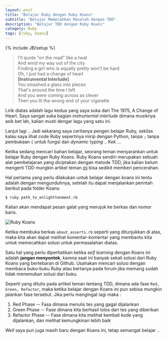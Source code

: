 ```yaml
---
layout: post
title: "Belajar Ruby dengan Ruby Koans"
subtitle: "Belajar Memecahkan Masalah dengan TDD"
description: "Belajar TDD dengan Ruby Koans"
category: Ruby
tags: [ruby, koans]
---
```

{% include JB/setup %}

> I'll quote "on the road" like a twat  
And wind my way out of the city  
Finding a girl who is equally pretty won't be hard  
Oh, I just had a change of heart  
**[Instrumental Interlude]**  
You smashed a glass into pieces  
That's around the time I left  
And you were coming across as clever  
Then you lit the wrong end of your cigarette  

Lirik diatas adalah lagu kedua yang saya suka dari The 1975, A Change of Heart. Saya sangat suka bagian _instrumental interlude_ dimana musiknya asik bet lah, kalian musti dengar lagu yang satu ini.

<!--more-->
Lanjut lagi .. Jadi sekarang saya ceritanya pengen belajar Ruby, sekilas kalau saya lihat code Ruby sepertinya mirip dengan Python, tanpa `;` tanpa pembukaan `{` untuk fungsi dan _dynamic typing_ .. _Kek .._.

Ketika sedang mencari bahan belajar, seorang teman menyarankan untuk belajar Ruby dengan Ruby Koans. Ruby Koans sendiri merupakan sebuah alat pembelajaran yang diciptakan dengan metode TDD, jika kalian belum mengerti TDD mungkin artikel teman [ini](https://prehistoric.me/tdd-jasmine-intro/) bisa sedikit memberi pencerahan.

Hal pertama yang perlu dilakukan untuk belajar dengan koans ini tentu adalah dengan mengunduhnya, setelah itu dapat menjalankan perintah berikut pada folder Koans:

    $ ruby path_to_enlighttenment.rb

Kalian akan mendapat pesan galat yang merujuk ke berkas dan nomor baris.

<img src="{{ site.baseurl }}/img/ruby-koans.png" class="img-responsive" alt="Ruby Koans">

Ketika membuka berkas `about_asserts.rb` seperti yang ditunjukkan di atas, maka kita akan dapat melihat komentar-komentar yang membantu kita untuk memecahkan solusi untuk permasalahan diatas.

Satu hal yang perlu diperhatikan ketika _self learning_ dengan Koans ini adalah **jangan menyontek**, karena saat ini banyak sekali solusi dari Ruby Koans yang bertebaran di Github. Usahakan mencari solusi dengan membaca buku-buku Ruby atau bertanya pada forum jika memang sudah tidak menemukan solusi dari buku.

Seperti yang ditulis pada artikel teman tentang TDD, dimana ada fase `Red, Green, Refactor`, maka ketika belajar dengan Koans ini pun sebisa mungkin jalankan fase tersebut. Jika perlu mengingat lagi maka :

1. Red Phase -- Fasa dimana menulis tes yang gagal dijalankan
2. Green Phase -- Fase dimana kita berhasil lolos dari tes yang diberikan
3. Refactor Phase -- Fase dimana kita melihat kembali kode yang dijalankan, dan melihat kemungkinan lebih baik

_Well_ saya pun juga masih baru dengan Koans ini, tetap semangat belajar ..
